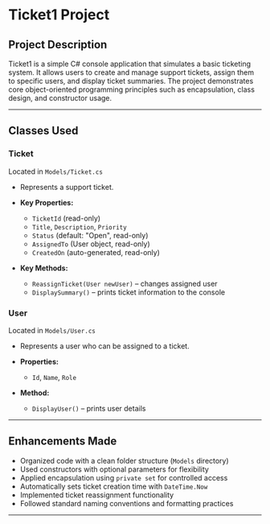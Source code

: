 
# Ticket1 Project

## Project Description

Ticket1 is a simple C# console application that simulates a basic ticketing system. It allows users to create and manage support tickets, assign them to specific users, and display ticket summaries. The project demonstrates core object-oriented programming principles such as encapsulation, class design, and constructor usage.

---

## Classes Used

### Ticket

Located in `Models/Ticket.cs`

* Represents a support ticket.
* **Key Properties:**

  * `TicketId` (read-only)
  * `Title`, `Description`, `Priority`
  * `Status` (default: "Open", read-only)
  * `AssignedTo` (User object, read-only)
  * `CreatedOn` (auto-generated, read-only)
* **Key Methods:**

  * `ReassignTicket(User newUser)` – changes assigned user
  * `DisplaySummary()` – prints ticket information to the console

### User

Located in `Models/User.cs`

* Represents a user who can be assigned to a ticket.
* **Properties:**

  * `Id`, `Name`, `Role`
* **Method:**

  * `DisplayUser()` – prints user details

---

## Enhancements Made

* Organized code with a clean folder structure (`Models` directory)
* Used constructors with optional parameters for flexibility
* Applied encapsulation using `private set` for controlled access
* Automatically sets ticket creation time with `DateTime.Now`
* Implemented ticket reassignment functionality
* Followed standard naming conventions and formatting practices

---
